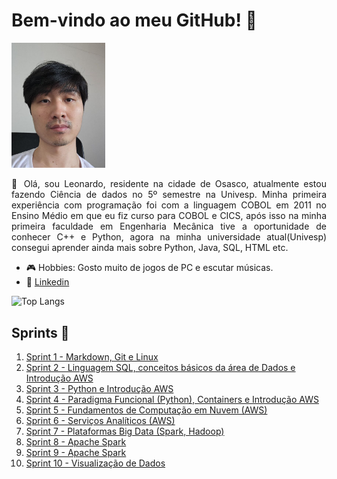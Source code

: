 # Bem-vindo ao meu GitHub! 👋

<img src="assets/images/photo_2024-10-23_11-49-16.jpg" 
     width="150" 
     height=auto />

<p style='text-align: justify;'>👋 Olá, sou Leonardo, residente na cidade de Osasco, atualmente estou fazendo Ciência de dados no 5º semestre na Univesp. Minha primeira experiência com programação foi com a linguagem COBOL em 2011 no Ensino Médio em que eu fiz curso para COBOL e CICS, após isso na minha primeira faculdade em Engenharia Mecânica tive a oportunidade de conhecer C++ e Python, agora na minha universidade atual(Univesp) consegui aprender ainda mais sobre Python, Java, SQL, HTML etc.</p>

- 🎮 Hobbies: Gosto muito de jogos de PC e escutar músicas.
- 🤝 [Linkedin](https://www.linkedin.com/in/leonardo-ohama-845a5b1a3)


![Top Langs](https://github-readme-stats.vercel.app/api/top-langs/?username=LeonardoMOH&layout=compact)


## Sprints 🏃

1. [Sprint 1 - Markdown, Git e Linux](Sprint%201/README.md)
2. [Sprint 2 - Linguagem SQL, conceitos básicos da área de Dados e Introdução AWS](Sprint%202/README.md)
3. [Sprint 3 - Python e Introdução AWS](Sprint%203/README.md)
4. [Sprint 4 - Paradigma Funcional (Python), Containers e Introdução AWS](Sprint%204/README.md)
5. [Sprint 5 - Fundamentos de Computação em Nuvem (AWS)](Sprint%205/README.md)
6. [Sprint 6 - Serviços Analíticos (AWS)](Sprint%206/README.md)
7. [Sprint 7 - Plataformas Big Data (Spark, Hadoop)](Sprint%207/README.md)
8. [Sprint 8 - Apache Spark](Sprint%208/README.md)
9. [Sprint 9 - Apache Spark](Sprint%209/README.md)
10. [Sprint 10 - Visualização de Dados](Sprint%210/README.md)